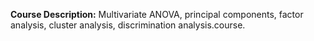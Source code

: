 **Course Description:** Multivariate ANOVA, principal components, factor analysis, cluster analysis, discrimination analysis.course.